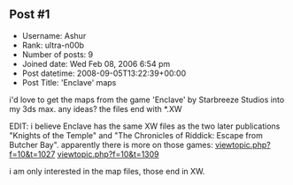 ## Post #1
- Username: Ashur
- Rank: ultra-n00b
- Number of posts: 9
- Joined date: Wed Feb 08, 2006 6:54 pm
- Post datetime: 2008-09-05T13:22:39+00:00
- Post Title: 'Enclave' maps

i'd love to get the maps from the game 'Enclave' by Starbreeze Studios into my 3ds max.
any ideas? the files end with *.XW

EDIT:
i believe Enclave has the same XW files as the two later publications "Knights of the Temple" and "The Chronicles of Riddick: Escape from Butcher Bay".
apparently there is more on those games:
[viewtopic.php?f=10&t=1027](http://forum.xentax.com/viewtopic.php?f=10&t=1027)
[viewtopic.php?f=10&t=1309](http://forum.xentax.com/viewtopic.php?f=10&t=1309)


i am only interested in the map files, those end in XW.
